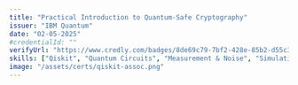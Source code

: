 ```yaml
---
title: "Practical Introduction to Quantum-Safe Cryptography"
issuer: "IBM Quantum"
date: "02-05-2025"
#credentialId: ""
verifyUrl: "https://www.credly.com/badges/8de69c79-7bf2-428e-85b2-d55c39942e49"
skills: ["Qiskit", "Quantum Circuits", "Measurement & Noise", "Simulation", "Cybersecurity", "Cryptography"]
image: "/assets/certs/qiskit-assoc.png"
---
```

